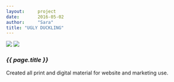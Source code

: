```yaml
---
layout:     project
date:       2016-05-02
author:     "Sara"
title: "UGLY DUCKLING"
---
```


<div class="proj-column left-column">
	<img src="{{site.url}}/img/ud/CATALOGUE-cover.png" />
	<img src="{{site.url}}/img/ud/udp_Ads.png" />
</div>
<div class="proj-column right-column">
	<div class="proj-info">
		<h3 class="proj-title"><em>{{ page.title }}</em></h3>
		<p>Created all print and digital material for website and marketing use.</p>
	</div>
</div>